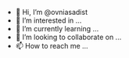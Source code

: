 - 👋 Hi, I’m @ovniasadist
- 👀 I’m interested in ...
- 🌱 I’m currently learning ...
- 💞️ I’m looking to collaborate on ...
- 📫 How to reach me ...

<!---
ovniasadist/ovniasadist is a ✨ special ✨ repository because its `README.md` (this file) appears on your GitHub profile.
You can click the Preview link to take a look at your changes.
--->
